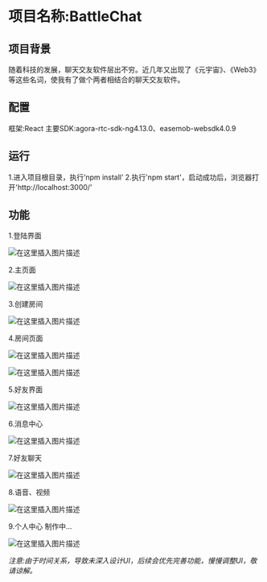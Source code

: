 # 项目名称:BattleChat
## 项目背景
 随着科技的发展，聊天交友软件层出不穷。近几年又出现了《元宇宙》、《Web3》等这些名词，使我有了做个两者相结合的聊天交友软件。
 ## 配置
 框架:React
 主要SDK:agora-rtc-sdk-ng4.13.0、easemob-websdk4.0.9
 ## 运行
 1.进入项目根目录，执行‘npm install’
 2.执行'npm start'，启动成功后，浏览器打开'http://localhost:3000/'
 ## 功能
 
 1.登陆界面
 
 ![在这里插入图片描述](https://img-blog.csdnimg.cn/5ddaad7836af4ca5a370afbe37d7e5c3.png)
 
2.主页面

![在这里插入图片描述](https://img-blog.csdnimg.cn/b1596e1a06bb4e73b89a02de34cf4261.png)

3.创建房间

![在这里插入图片描述](https://img-blog.csdnimg.cn/d16fdf72a84d49b5806e904de74a8d1b.png)

4.房间页面

![在这里插入图片描述](https://img-blog.csdnimg.cn/4f49e0f592c94e07bfa4533e93fac173.png)

![在这里插入图片描述](https://img-blog.csdnimg.cn/e534c6127c7c4342860e07c0417c3c43.png)

5.好友界面

![在这里插入图片描述](https://img-blog.csdnimg.cn/f57edb0ac7ff44da880cc600becf44d1.png)

6.消息中心

![在这里插入图片描述](https://img-blog.csdnimg.cn/d2f6da66e013491bae0676081af44754.png)

7.好友聊天

![在这里插入图片描述](https://img-blog.csdnimg.cn/23f92a5130b14918bd427d655c320563.png)

8.语音、视频

![在这里插入图片描述](https://img-blog.csdnimg.cn/81b797add81748f1b51be6db5fefac14.png)

9.个人中心
制作中...

![在这里插入图片描述](https://img-blog.csdnimg.cn/6837337fdd414e99974f05e074bbb12a.png)


*注意:由于时间关系，导致未深入设计UI，后续会优先完善功能，慢慢调整UI，敬请谅解。*
